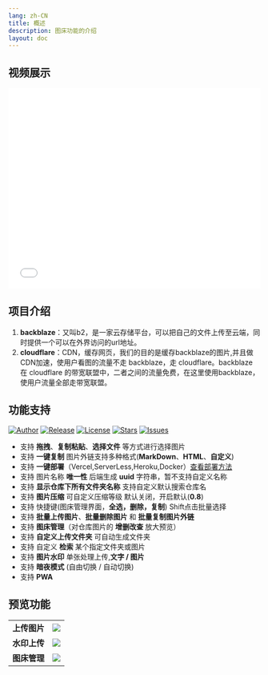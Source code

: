 ```yaml
---
lang: zh-CN
title: 概述
description: 图床功能的介绍
layout: doc
---
```


## 视频展示


<iframe height=400px width=100% src="//player.bilibili.com/player.html?bvid=BV1fv4y1T72e&page=1" scrolling="no" border="0" frameborder="no" framespacing="0" allowfullscreen="true"> </iframe>

## 项目介绍

1. **backblaze**：又叫b2，是一家云存储平台，可以把自己的文件上传至云端，同时提供一个可以在外界访问的url地址。
2. **cloudflare**：CDN，缓存网页，我们的目的是缓存backblaze的图片,并且做CDN加速，使用户看图的流量不走 backblaze，走 cloudflare。backblaze 在 cloudflare 的带宽联盟中，二者之间的流量免费，在这里使用backblaze，使用户流量全部走带宽联盟。

## 功能支持

[![Author](https://img.shields.io/badge/author-Rr210-violet.svg)](https://github.com/Rr210)  [![Release](https://img.shields.io/github/release/Rr210/blazeB2.svg)](https://github.com/Rr210/blazeB2/releases)  [![License](https://img.shields.io/github/license/Rr210/blazeB2.svg)](https://github.com/Rr210/blazeB2/blob/master/LICENSE)  [![Stars](https://img.shields.io/github/stars/Rr210/blazeB2)](https://github.com/Rr210/blazeB2)   [![Issues](https://img.shields.io/github/issues/Rr210/blazeB2)](https://github.com/Rr210/blazeB2/issues)


- 支持 **拖拽**、**复制粘贴**、**选择文件** 等方式进行选择图片
- 支持 **一键复制** 图片外链支持多种格式(**MarkDown**、**HTML**、**自定义**)
- 支持 **一键部署**（Vercel,ServerLess,Heroku,Docker）[查看部署方法](https://blazeb2.js.org/zh/guide/deploy.html)
- 支持 图片名称 **唯一性** 后端生成 **uuid** 字符串，暂不支持自定义名称
- 支持 **显示仓库下所有文件夹名称** 支持自定义默认搜索仓库名
- 支持 **图片压缩** 可自定义压缩等级 默认关闭，开启默认(**0.8**)
- 支持 快捷键(图床管理界面，**全选，删除，复制**) Shift点击批量选择
- 支持 **批量上传图片**、**批量删除图片** 和 **批量复制图片外链**
- 支持 **图床管理**（对仓库图片的 **增删改查** 放大预览）
- 支持 **自定义上传文件夹** 可自动生成文件夹
- 支持 自定义 **检索** 某个指定文件夹或图片
- 支持 **图片水印** 单张处理上传,**文字 / 图片**
- 支持 **暗夜模式** (自由切换 / 自动切换)
- 支持 **PWA**

## 预览功能

<table>
<tr>
<td>
<strong>上传图片</strong>
</td>
<td>
<img src="https://cloud.mr90.top/hexo/5/d15c17f1-b06f-4560-a363-dd9adce488b2.gif" />
</td>
</tr>
<tr>
<td>
<strong>水印上传</strong>
</td>
<td>
<img src="https://cloud.mr90.top/hexo/5/c8f15ba7-b934-4ef6-afb2-22dd472fb4d2.gif" />
</td>
</tr>
<tr>
<td>
<strong>图床管理</strong>
</td>
<td>
<img src="https://cloud.mr90.top/hexo/5/1d146393-3012-4b55-8083-01b8c0e562c8.gif" />
</td>
</tr>
</table>


